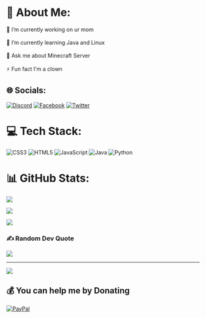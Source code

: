# 💫 About Me:

🔭 I’m currently working on ur mom<br><br>🌱 I’m currently learning Java and Linux<br><br>💬 Ask me about Minecraft Server<br><br>⚡ Fun fact I'm a clown

## 🌐 Socials:

[![Discord](https://img.shields.io/badge/Discord-%237289DA.svg?logo=discord&logoColor=white)](htttps://discord.gg/https://discord.gg/idk) [![Facebook](https://img.shields.io/badge/Facebook-%231877F2.svg?logo=Facebook&logoColor=white)](https://facebook.com/minh145bvn) [![Twitter](https://img.shields.io/badge/Twitter-%231DA1F2.svg?logo=Twitter&logoColor=white)](https://twitter.com/minh145bvn) 

# 💻 Tech Stack:

![CSS3](https://img.shields.io/badge/css3-%231572B6.svg?style=for-the-badge&logo=css3&logoColor=white) ![HTML5](https://img.shields.io/badge/html5-%23E34F26.svg?style=for-the-badge&logo=html5&logoColor=white) ![JavaScript](https://img.shields.io/badge/javascript-%23323330.svg?style=for-the-badge&logo=javascript&logoColor=%23F7DF1E) ![Java](https://img.shields.io/badge/java-%23ED8B00.svg?style=for-the-badge&logo=java&logoColor=white) ![Python](https://img.shields.io/badge/python-3670A0?style=for-the-badge&logo=python&logoColor=ffdd54)

# 📊 GitHub Stats:

![](https://github-readme-stats.vercel.app/api?username=minh145bvn&theme=dark&hide_border=false&include_all_commits=true&count_private=false)<br/>

![](https://github-readme-streak-stats.herokuapp.com/?user=minh145bvn&theme=dark&hide_border=false)<br/>

![](https://github-readme-stats.vercel.app/api/top-langs/?username=minh145bvn&theme=dark&hide_border=false&include_all_commits=true&count_private=false&layout=compact)

### ✍️ Random Dev Quote

![](https://quotes-github-readme.vercel.app/api?type=horizontal&theme=tokyonight)

---

[![](https://visitcount.itsvg.in/api?id=minh145bvn&icon=0&color=0)](https://visitcount.itsvg.in)

  ## 💰 You can help me by Donating

  [![PayPal](https://img.shields.io/badge/PayPal-00457C?style=for-the-badge&logo=paypal&logoColor=white)](https://paypal.me/nhatminh2210) 

  <!-- Proudly created with GPRM ( https://gprm.itsvg.in ) -->

  
















